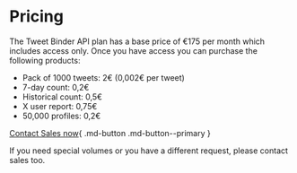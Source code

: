 # Pricing

The Tweet Binder API plan has a base price of €175 per month which includes access only. Once you have access you can purchase the following products:

- Pack of 1000 tweets: 2€ (0,002€ per tweet)
- 7-day count: 0,2€
- Historical count: 0,5€
- X user report: 0,75€
- 50,000 profiles: 0,2€

[Contact Sales now](mailto:javier.abrego@audiense.com){ .md-button .md-button--primary }

If you need special volumes or you have a different request, please contact sales too.
